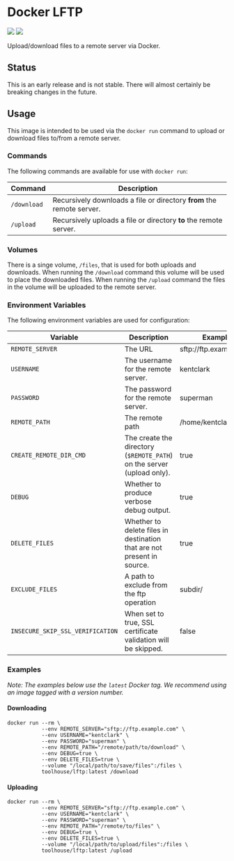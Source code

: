 # Docker LFTP

[![](https://images.microbadger.com/badges/image/toolhouse/lftp.svg)](https://microbadger.com/images/toolhouse/lftp "Image Layers") [![](https://images.microbadger.com/badges/version/toolhouse/lftp.svg)](https://microbadger.com/images/toolhouse/lftp "Image Version")

Upload/download files to a remote server via Docker.

## Status

This is an early release and is not stable. There will almost certainly be 
breaking changes in the future.

## Usage

This image is intended to be used via the `docker run` command to upload or
download files to/from a remote server.

### Commands

The following commands are available for use with `docker run`:

|   Command   |                              Description                              |
|-------------|-----------------------------------------------------------------------|
| `/download` | Recursively downloads a file or directory **from** the remote server. |
| `/upload`   | Recursively uploads a file or directory **to** the remote server.     |


### Volumes

There is a singe volume, `/files`, that is used for both uploads and downloads. 
When running the `/download` command this volume will be used to place the 
downloaded files. When running the `/upload` command the files in the volume
will be uploaded to the remote server.

### Environment Variables

The following environment variables are used for configuration:

| Variable                         | Description                                                            | Example                |
| -------------------------------- | ---------------------------------------------------------------------- | ---------------------- |
| `REMOTE_SERVER`                  | The URL                                                                | sftp://ftp.example.com |
| `USERNAME`                       | The username for the remote server.                                    | kentclark              |
| `PASSWORD`                       | The password for the remote server.                                    | superman               |
| `REMOTE_PATH`                    | The remote path                                                        | /home/kentclark/files  |
| `CREATE_REMOTE_DIR_CMD`          | The create the directory (`$REMOTE_PATH`) on the server (upload only). | true                   |
| `DEBUG`                          | Whether to produce verbose debug output.                               | true                   |
| `DELETE_FILES`                   | Whether to delete files in destination that are not present in source. | true                   |
| `EXCLUDE_FILES`                  | A path to exclude from the ftp operation                               | subdir/                |
| `INSECURE_SKIP_SSL_VERIFICATION` | When set to true, SSL certificate validation will be skipped.          | false                  |

### Examples

_Note: The examples below use the `latest` Docker tag. We recommend using an image tagged with a version number._

#### Downloading

```shell
docker run --rm \
           --env REMOTE_SERVER="sftp://ftp.example.com" \
           --env USERNAME="kentclark" \
           --env PASSWORD="superman" \
           --env REMOTE_PATH="/remote/path/to/download" \
           --env DEBUG=true \
           --env DELETE_FILES=true \
           --volume "/local/path/to/save/files":/files \
           toolhouse/lftp:latest /download
```

#### Uploading

```shell
docker run --rm \
           --env REMOTE_SERVER="sftp://ftp.example.com" \
           --env USERNAME="kentclark" \
           --env PASSWORD="superman" \
           --env REMOTE_PATH="/remote/to/files" \
           --env DEBUG=true \
           --env DELETE_FILES=true \
           --volume "/local/path/to/upload/files":/files \
           toolhouse/lftp:latest /upload
```
